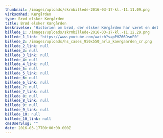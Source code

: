 ```yaml
---
thumbnail: /images/uploads/skrmbillede-2016-03-17-kl.-11.11.09.png
virksomhed: Kærgården
type: Brød elsker Kærgården
title: Brød elsker Kærgården
beskrivelse: "Historien om brød, der elsker Kærgården har været en del af brandets arv helt fra begyndelsen. I en ny cross media kampagne genoplivede vi de populære, forelskede brødfigurer. Denne gang spilles hovedrollen af croissanten Frederik, som kæmper med en uimodståelig trang til Kærgårdens silkebløde og cremede konsistens i en sådan grad, at han er gået i terapi. Og hvem kan bebrejde ham det? Kærgåden er enkelnydelse med en naturlig smag skabt af smør, gylden rapsolie og en smule salt – alle brøds favorit.\n\n"
billede_1: /images/uploads/skrmbillede-2016-03-17-kl.-11.12.29.png
billede_1_link: "https://www.youtube.com/watch?v=pPHZ66DsnE0"
billede_2: /images/uploads/hs_cases_950x550_arla_kaergaarden_cr.png
billede_2_link: null
billede_3: null
billede_3_link: null
billede_4: null
billede_4_link: null
billede_5: null
billede_5_link: null
billede_6: null
billede_6_link: null
billede_7: null
billede_7_link: null
billede_8: null
billede_8_link: null
billede_9: null
billede_9_link: null
billede_10: null
billede_10_link: null
cmsUserSlug: ""
date: 2016-03-17T00:00:00.000Z
---
```


